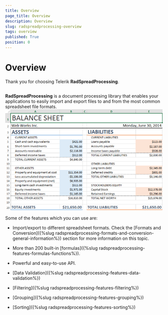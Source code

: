 ```yaml
---
title: Overview
page_title: Overview
description: Overview
slug: radspreadprocessing-overview
tags: overview
published: True
position: 0
---
```


# Overview


Thank you for choosing Telerik __RadSpreadProcessing__.
      

## 

__RadSpreadProcessing__ is a document processing library that enables your applications to easily import and export files to and from the most common spreadsheet file formats.
        ![Rad Spread Processing Overview 01](images/RadSpreadProcessing_Overview_01.png)

Some of the features which you can use are:
        

* Import/export to different spreadsheet formats. Check the [Formats and Conversion]({%slug radspreadprocessing-formats-and-conversion-general-information%}) section for more information on this topic.
            

* More than 200 built-in [formulas]({%slug radspreadprocessing-features-formulas-functions%}).
            

* Powerful and easy-to-use API.

            
* [Data Validation]({%slug radspreadprocessing-features-data-validation%})


* [Filtering]({%slug radspreadprocessing-features-filtering%})


* [Grouping]({%slug radspreadprocessing-features-grouping%})


* [Sorting]({%slug radspreadprocessing-features-sorting%})
